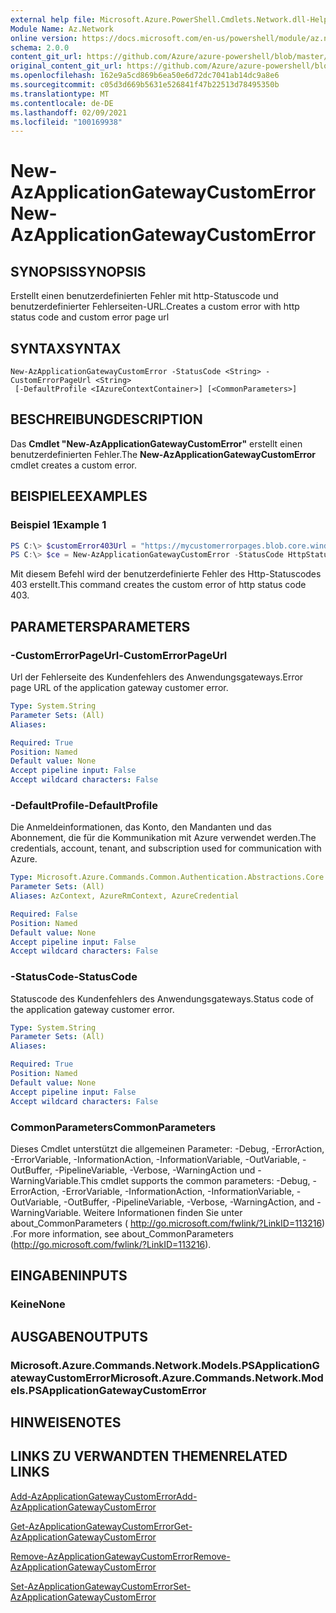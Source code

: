 ```yaml
---
external help file: Microsoft.Azure.PowerShell.Cmdlets.Network.dll-Help.xml
Module Name: Az.Network
online version: https://docs.microsoft.com/en-us/powershell/module/az.network/new-azapplicationgatewaycustomerror
schema: 2.0.0
content_git_url: https://github.com/Azure/azure-powershell/blob/master/src/Network/Network/help/New-AzApplicationGatewayCustomError.md
original_content_git_url: https://github.com/Azure/azure-powershell/blob/master/src/Network/Network/help/New-AzApplicationGatewayCustomError.md
ms.openlocfilehash: 162e9a5cd869b6ea50e6d72dc7041ab14dc9a8e6
ms.sourcegitcommit: c05d3d669b5631e526841f47b22513d78495350b
ms.translationtype: MT
ms.contentlocale: de-DE
ms.lasthandoff: 02/09/2021
ms.locfileid: "100169938"
---
```

# <span data-ttu-id="61fc2-101">New-AzApplicationGatewayCustomError</span><span class="sxs-lookup"><span data-stu-id="61fc2-101">New-AzApplicationGatewayCustomError</span></span>

## <span data-ttu-id="61fc2-102">SYNOPSIS</span><span class="sxs-lookup"><span data-stu-id="61fc2-102">SYNOPSIS</span></span>
<span data-ttu-id="61fc2-103">Erstellt einen benutzerdefinierten Fehler mit http-Statuscode und benutzerdefinierter Fehlerseiten-URL.</span><span class="sxs-lookup"><span data-stu-id="61fc2-103">Creates a custom error with http status code and custom error page url</span></span> 

## <span data-ttu-id="61fc2-104">SYNTAX</span><span class="sxs-lookup"><span data-stu-id="61fc2-104">SYNTAX</span></span>

```
New-AzApplicationGatewayCustomError -StatusCode <String> -CustomErrorPageUrl <String>
 [-DefaultProfile <IAzureContextContainer>] [<CommonParameters>]
```

## <span data-ttu-id="61fc2-105">BESCHREIBUNG</span><span class="sxs-lookup"><span data-stu-id="61fc2-105">DESCRIPTION</span></span>
<span data-ttu-id="61fc2-106">Das **Cmdlet "New-AzApplicationGatewayCustomError"** erstellt einen benutzerdefinierten Fehler.</span><span class="sxs-lookup"><span data-stu-id="61fc2-106">The **New-AzApplicationGatewayCustomError** cmdlet creates a custom error.</span></span>

## <span data-ttu-id="61fc2-107">BEISPIELE</span><span class="sxs-lookup"><span data-stu-id="61fc2-107">EXAMPLES</span></span>

### <span data-ttu-id="61fc2-108">Beispiel 1</span><span class="sxs-lookup"><span data-stu-id="61fc2-108">Example 1</span></span>
```powershell
PS C:\> $customError403Url = "https://mycustomerrorpages.blob.core.windows.net/errorpages/403-another.htm"
PS C:\> $ce = New-AzApplicationGatewayCustomError -StatusCode HttpStatus403 -CustomErrorPageUrl $customError403Url
```

<span data-ttu-id="61fc2-109">Mit diesem Befehl wird der benutzerdefinierte Fehler des Http-Statuscodes 403 erstellt.</span><span class="sxs-lookup"><span data-stu-id="61fc2-109">This command creates the custom error of http status code 403.</span></span>

## <span data-ttu-id="61fc2-110">PARAMETERS</span><span class="sxs-lookup"><span data-stu-id="61fc2-110">PARAMETERS</span></span>

### <span data-ttu-id="61fc2-111">-CustomErrorPageUrl</span><span class="sxs-lookup"><span data-stu-id="61fc2-111">-CustomErrorPageUrl</span></span>
<span data-ttu-id="61fc2-112">Url der Fehlerseite des Kundenfehlers des Anwendungsgateways.</span><span class="sxs-lookup"><span data-stu-id="61fc2-112">Error page URL of the application gateway customer error.</span></span>

```yaml
Type: System.String
Parameter Sets: (All)
Aliases:

Required: True
Position: Named
Default value: None
Accept pipeline input: False
Accept wildcard characters: False
```

### <span data-ttu-id="61fc2-113">-DefaultProfile</span><span class="sxs-lookup"><span data-stu-id="61fc2-113">-DefaultProfile</span></span>
<span data-ttu-id="61fc2-114">Die Anmeldeinformationen, das Konto, den Mandanten und das Abonnement, die für die Kommunikation mit Azure verwendet werden.</span><span class="sxs-lookup"><span data-stu-id="61fc2-114">The credentials, account, tenant, and subscription used for communication with Azure.</span></span>

```yaml
Type: Microsoft.Azure.Commands.Common.Authentication.Abstractions.Core.IAzureContextContainer
Parameter Sets: (All)
Aliases: AzContext, AzureRmContext, AzureCredential

Required: False
Position: Named
Default value: None
Accept pipeline input: False
Accept wildcard characters: False
```

### <span data-ttu-id="61fc2-115">-StatusCode</span><span class="sxs-lookup"><span data-stu-id="61fc2-115">-StatusCode</span></span>
<span data-ttu-id="61fc2-116">Statuscode des Kundenfehlers des Anwendungsgateways.</span><span class="sxs-lookup"><span data-stu-id="61fc2-116">Status code of the application gateway customer error.</span></span>

```yaml
Type: System.String
Parameter Sets: (All)
Aliases:

Required: True
Position: Named
Default value: None
Accept pipeline input: False
Accept wildcard characters: False
```

### <span data-ttu-id="61fc2-117">CommonParameters</span><span class="sxs-lookup"><span data-stu-id="61fc2-117">CommonParameters</span></span>
<span data-ttu-id="61fc2-118">Dieses Cmdlet unterstützt die allgemeinen Parameter: -Debug, -ErrorAction, -ErrorVariable, -InformationAction, -InformationVariable, -OutVariable, -OutBuffer, -PipelineVariable, -Verbose, -WarningAction und -WarningVariable.</span><span class="sxs-lookup"><span data-stu-id="61fc2-118">This cmdlet supports the common parameters: -Debug, -ErrorAction, -ErrorVariable, -InformationAction, -InformationVariable, -OutVariable, -OutBuffer, -PipelineVariable, -Verbose, -WarningAction, and -WarningVariable.</span></span> <span data-ttu-id="61fc2-119">Weitere Informationen finden Sie unter about_CommonParameters ( http://go.microsoft.com/fwlink/?LinkID=113216) .</span><span class="sxs-lookup"><span data-stu-id="61fc2-119">For more information, see about_CommonParameters (http://go.microsoft.com/fwlink/?LinkID=113216).</span></span>

## <span data-ttu-id="61fc2-120">EINGABEN</span><span class="sxs-lookup"><span data-stu-id="61fc2-120">INPUTS</span></span>

### <span data-ttu-id="61fc2-121">Keine</span><span class="sxs-lookup"><span data-stu-id="61fc2-121">None</span></span>

## <span data-ttu-id="61fc2-122">AUSGABEN</span><span class="sxs-lookup"><span data-stu-id="61fc2-122">OUTPUTS</span></span>

### <span data-ttu-id="61fc2-123">Microsoft.Azure.Commands.Network.Models.PSApplicationGatewayCustomError</span><span class="sxs-lookup"><span data-stu-id="61fc2-123">Microsoft.Azure.Commands.Network.Models.PSApplicationGatewayCustomError</span></span>

## <span data-ttu-id="61fc2-124">HINWEISE</span><span class="sxs-lookup"><span data-stu-id="61fc2-124">NOTES</span></span>

## <span data-ttu-id="61fc2-125">LINKS ZU VERWANDTEN THEMEN</span><span class="sxs-lookup"><span data-stu-id="61fc2-125">RELATED LINKS</span></span>

[<span data-ttu-id="61fc2-126">Add-AzApplicationGatewayCustomError</span><span class="sxs-lookup"><span data-stu-id="61fc2-126">Add-AzApplicationGatewayCustomError</span></span>](./Add-AzApplicationGatewayCustomError.md)

[<span data-ttu-id="61fc2-127">Get-AzApplicationGatewayCustomError</span><span class="sxs-lookup"><span data-stu-id="61fc2-127">Get-AzApplicationGatewayCustomError</span></span>](./Get-AzApplicationGatewayCustomError.md)

[<span data-ttu-id="61fc2-128">Remove-AzApplicationGatewayCustomError</span><span class="sxs-lookup"><span data-stu-id="61fc2-128">Remove-AzApplicationGatewayCustomError</span></span>](./Remove-AzApplicationGatewayCustomError.md)

[<span data-ttu-id="61fc2-129">Set-AzApplicationGatewayCustomError</span><span class="sxs-lookup"><span data-stu-id="61fc2-129">Set-AzApplicationGatewayCustomError</span></span>](./Set-AzApplicationGatewayCustomError.md)
